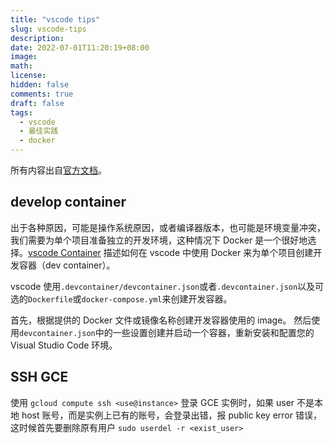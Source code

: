 ```yaml
---
title: "vscode tips"
slug: vscode-tips
description:
date: 2022-07-01T11:20:19+08:00
image:
math:
license:
hidden: false
comments: true
draft: false
tags:
  - vscode
  - 最佳实践
  - docker
---
```


所有内容出自[官方文档](https://code.visualstudio.com/docs)。

## develop container

出于各种原因，可能是操作系统原因，或者编译器版本，也可能是环境变量冲突，我们需要为单个项目准备独立的开发环境，这种情况下 Docker 是一个很好地选择。[vscode Container](https://code.visualstudio.com/docs/remote/containers) 描述如何在 vscode 中使用 Docker 来为单个项目创建开发容器（dev container）。

vscode 使用`.devcontainer/devcontainer.json`或者`.devcontainer.json`以及可选的`Dockerfile`或`docker-compose.yml`来创建开发容器。

首先，根据提供的 Docker 文件或镜像名称创建开发容器使用的 image。 然后使用`devcontainer.json`中的一些设置创建并启动一个容器，重新安装和配置您的 Visual Studio Code 环境。

## SSH GCE

使用 `gcloud compute ssh <use@instance>` 登录 GCE 实例时，如果 user 不是本地 host 账号，而是实例上已有的账号，会登录出错，报 public key error 错误，这时候首先要删除原有用户 `sudo userdel -r <exist_user>`
